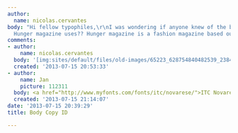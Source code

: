 ```yaml
---
author:
  name: nicolas.cervantes
body: "Hi fellow typophiles,\r\nI was wondering if anyone knew of the body copy that
  Hunger magazine uses?? Hunger magazine is a fashion magazine based out of London."
comments:
- author:
    name: nicolas.cervantes
  body: '[img:sites/default/files/old-images/65223_628754840482539_238497421_n_4974.jpg]'
  created: '2013-07-15 20:53:33'
- author:
    name: Jan
    picture: 112311
  body: <a href="http://www.myfonts.com/fonts/itc/novarese/">ITC Novarese</a>.
  created: '2013-07-15 21:14:07'
date: '2013-07-15 20:39:29'
title: Body Copy ID

---
```

